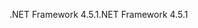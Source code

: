 <span data-ttu-id="3c495-101">.NET Framework 4.5.1</span><span class="sxs-lookup"><span data-stu-id="3c495-101">.NET Framework 4.5.1</span></span>
